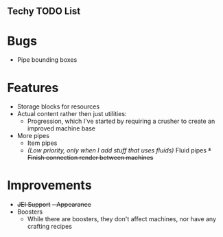 ## Techy TODO List

# Bugs
* Pipe bounding boxes

# Features
* Storage blocks for resources
* Actual content rather then just utilities:
  - Progression, which I've started by requiring a crusher to create an improved machine base
* More pipes
  - Item pipes
  - *(Low priority, only when I add stuff that uses fluids)* Fluid pipes
~~* Finish connection render between machines~~

# Improvements
* ~~JEI Support~~
  ~~- Appearance~~
* Boosters
  - While there are boosters, they don't affect machines, nor have any crafting recipes